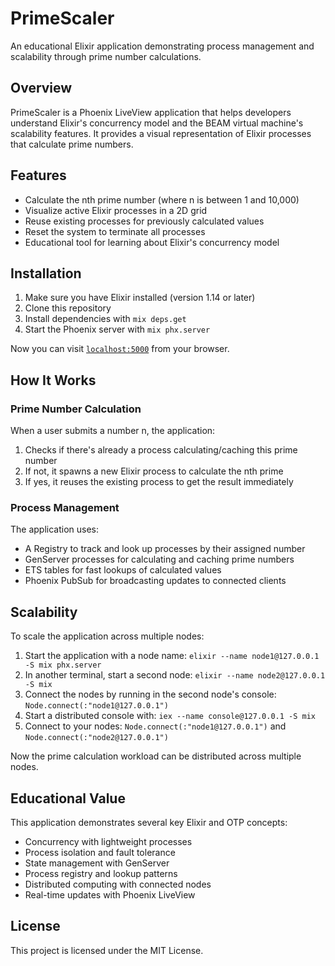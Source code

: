 # PrimeScaler

An educational Elixir application demonstrating process management and scalability through prime number calculations.

## Overview

PrimeScaler is a Phoenix LiveView application that helps developers understand Elixir's concurrency model and the BEAM virtual machine's scalability features. It provides a visual representation of Elixir processes that calculate prime numbers.

## Features

- Calculate the nth prime number (where n is between 1 and 10,000)
- Visualize active Elixir processes in a 2D grid
- Reuse existing processes for previously calculated values
- Reset the system to terminate all processes
- Educational tool for learning about Elixir's concurrency model

## Installation

1. Make sure you have Elixir installed (version 1.14 or later)
2. Clone this repository
3. Install dependencies with `mix deps.get`
4. Start the Phoenix server with `mix phx.server`

Now you can visit [`localhost:5000`](http://localhost:5000) from your browser.

## How It Works

### Prime Number Calculation

When a user submits a number n, the application:

1. Checks if there's already a process calculating/caching this prime number
2. If not, it spawns a new Elixir process to calculate the nth prime
3. If yes, it reuses the existing process to get the result immediately

### Process Management

The application uses:

- A Registry to track and look up processes by their assigned number
- GenServer processes for calculating and caching prime numbers
- ETS tables for fast lookups of calculated values
- Phoenix PubSub for broadcasting updates to connected clients

## Scalability

To scale the application across multiple nodes:

1. Start the application with a node name: `elixir --name node1@127.0.0.1 -S mix phx.server`
2. In another terminal, start a second node: `elixir --name node2@127.0.0.1 -S mix`
3. Connect the nodes by running in the second node's console: `Node.connect(:"node1@127.0.0.1")`
4. Start a distributed console with: `iex --name console@127.0.0.1 -S mix`
5. Connect to your nodes: `Node.connect(:"node1@127.0.0.1")` and `Node.connect(:"node2@127.0.0.1")`

Now the prime calculation workload can be distributed across multiple nodes.

## Educational Value

This application demonstrates several key Elixir and OTP concepts:

- Concurrency with lightweight processes
- Process isolation and fault tolerance
- State management with GenServer
- Process registry and lookup patterns
- Distributed computing with connected nodes
- Real-time updates with Phoenix LiveView

## License

This project is licensed under the MIT License.
